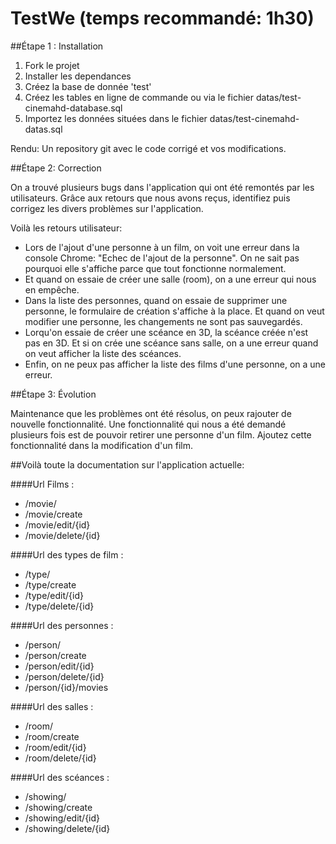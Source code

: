 # TestWe (temps recommandé: 1h30)

##Étape 1 : Installation
1. Fork le projet
2. Installer les dependances
3. Créez la base de donnée 'test'
4. Créez les tables en ligne de commande ou via le fichier datas/test-cinemahd-database.sql
5. Importez les données situées dans le fichier datas/test-cinemahd-datas.sql

Rendu: Un repository git avec le code corrigé et vos modifications.
 
##Étape 2: Correction

On a trouvé plusieurs bugs dans l'application qui ont été remontés par les utilisateurs.
Grâce aux retours que nous avons reçus, identifiez puis corrigez les divers problèmes sur l'application.

Voilà les retours utilisateur:
 - Lors de l'ajout d'une personne à un film, on voit une erreur dans la console Chrome: "Echec de l'ajout de la personne". On ne sait pas pourquoi elle s'affiche parce que tout fonctionne normalement.
 - Et quand on essaie de créer une salle (room), on a une erreur qui nous en empêche.
 - Dans la liste des personnes, quand on essaie de supprimer une personne, le formulaire de création s'affiche à la place. Et quand on veut modifier une personne, les changements ne sont pas sauvegardés.
 - Lorqu'on essaie de créer une scéance en 3D, la scéance créée n'est pas en 3D. Et si on crée une scéance sans salle, on a une erreur quand on veut afficher la liste des scéances.
 - Enfin, on ne peux pas afficher la liste des films d'une personne, on a une erreur.
 
##Étape 3: Évolution

Maintenance que les problèmes ont été résolus, on peux rajouter de nouvelle fonctionnalité. Une fonctionnalité qui nous a été demandé plusieurs fois est de pouvoir retirer une personne d'un film.
Ajoutez cette fonctionnalité dans la modification d'un film.


##Voilà toute la documentation sur l'application actuelle:

####Url Films :
 - /movie/ 
 - /movie/create
 - /movie/edit/{id}
 - /movie/delete/{id}
 
####Url des types de film :
 - /type/ 
 - /type/create
 - /type/edit/{id}
 - /type/delete/{id}

####Url des personnes :
 - /person/
 - /person/create
 - /person/edit/{id}
 - /person/delete/{id}
 - /person/{id}/movies

####Url des salles :
 - /room/
 - /room/create
 - /room/edit/{id}
 - /room/delete/{id}

####Url des scéances :
 - /showing/
 - /showing/create
 - /showing/edit/{id}
 - /showing/delete/{id}
